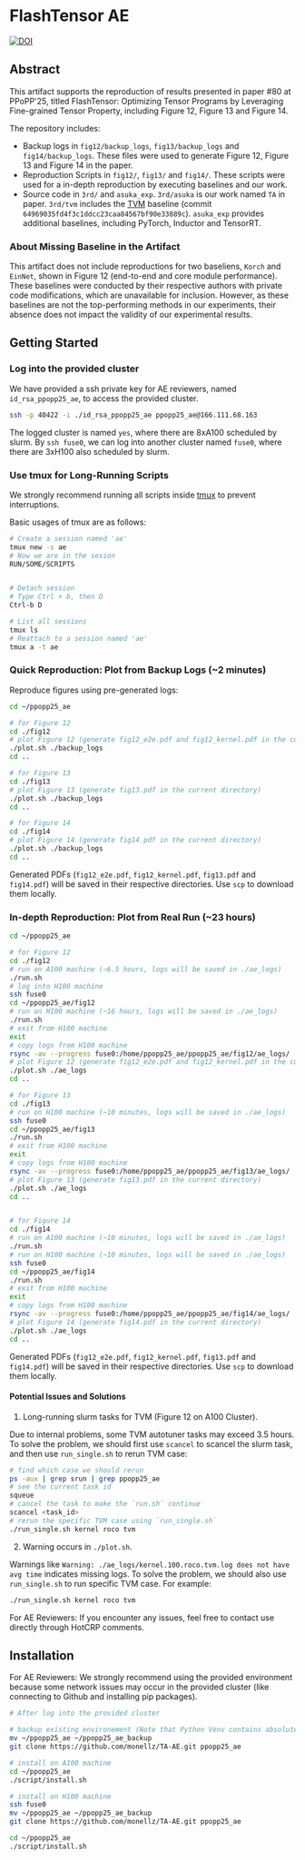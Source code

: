 # FlashTensor AE

[![DOI](https://zenodo.org/badge/893756798.svg)](https://zenodo.org/badge/latestdoi/893756798)

## Abstract

This artifact supports the reproduction of results presented in paper #80 at PPoPP'25, titled FlashTensor: Optimizing Tensor Programs by Leveraging Fine-grained Tensor Property, including Figure 12, Figure 13 and Figure 14.

The repository includes:
* Backup logs in `fig12/backup_logs`, `fig13/backup_logs` and `fig14/backup_logs`. These files were used to generate Figure 12, Figure 13 and Figure 14 in the paper.
* Reproduction Scripts in `fig12/`, `fig13/` and `fig14/`. These scripts were used for a in-depth reproduction by executing baselines and our work.
* Source code in `3rd/` and `asuka_exp`. `3rd/asuka` is our work named `TA` in paper. `3rd/tvm` includes the [TVM](https://github.com/apache/tvm) baseline (commit `64969035fd4f3c1ddcc23caa84567bf90e33889c`). `asuka_exp` provides additional baselines, including PyTorch, Inductor and TensorRT.

### About Missing Baseline in the Artifact

This artifact does not include reproductions for two baseliens, `Korch` and `EinNet`, shown in Figure 12 (end-to-end and core module performance). These baselines were conducted by their respective authors with private code modifications, which are unavailable for inclusion. However, as these baselines are not the top-performing methods in our experiments, their absence does not impact the validity of our experimental results.

## Getting Started

### Log into the provided cluster

We have provided a ssh private key for AE reviewers, named `id_rsa_ppopp25_ae`, to access the provided cluster.

```bash
ssh -p 40422 -i ./id_rsa_ppopp25_ae ppopp25_ae@166.111.68.163
```

The logged cluster is named `yes`, where there are 8xA100 scheduled by slurm. By `ssh fuse0`, we can log into another cluster named `fuse0`, where there are 3xH100 also scheduled by slurm.

### Use tmux for Long-Running Scripts

We strongly recommend running all scripts inside [tmux](https://github.com/tmux/tmux/wiki/Getting-Started) to prevent interruptions.

Basic usages of tmux are as follows:
```bash
# Create a session named 'ae'
tmux new -s ae
# Now we are in the sesion
RUN/SOME/SCRIPTS 


# Detach session
# Type Ctrl + b, then D 
Ctrl-b D

# List all sessions
tmux ls
# Reattach to a session named 'ae'
tmux a -t ae
```

### Quick Reproduction: Plot from Backup Logs (~2 minutes)

Reproduce figures using pre-generated logs:

```bash
cd ~/ppopp25_ae

# for Figure 12
cd ./fig12
# plot Figure 12 (generate fig12_e2e.pdf and fig12_kernel.pdf in the current directory)
./plot.sh ./backup_logs
cd ..

# for Figure 13
cd ./fig13
# plot Figure 13 (generate fig13.pdf in the current directory)
./plot.sh ./backup_logs
cd ..

# for Figure 14
cd ./fig14
# plot Figure 14 (generate fig14.pdf in the current directory)
./plot.sh ./backup_logs
cd ..
```

Generated PDFs (`fig12_e2e.pdf`, `fig12_kernel.pdf`, `fig13.pdf` and `fig14.pdf`) will be saved in their respective directories. Use `scp` to download them locally.

### In-depth Reproduction: Plot from Real Run (~23 hours)

```bash
cd ~/ppopp25_ae

# for Figure 12
cd ./fig12
# run on A100 machine (~6.5 hours, logs will be saved in ./ae_logs)
./run.sh
# log into H100 machine
ssh fuse0
cd ~/ppopp25_ae/fig12
# run on H100 machine (~16 hours, logs will be saved in ./ae_logs)
./run.sh
# exit from H100 machine
exit
# copy logs from H100 machine
rsync -av --progress fuse0:/home/ppopp25_ae/ppopp25_ae/fig12/ae_logs/ ./ae_logs
# plot Figure 12 (generate fig12_e2e.pdf and fig12_kernel.pdf in the current directory)
./plot.sh ./ae_logs
cd ..

# for Figure 13
cd ./fig13
# run on H100 machine (~10 minutes, logs will be saved in ./ae_logs)
ssh fuse0
cd ~/ppopp25_ae/fig13
./run.sh
# exit from H100 machine
exit
# copy logs from H100 machine
rsync -av --progress fuse0:/home/ppopp25_ae/ppopp25_ae/fig13/ae_logs/ ./ae_logs
# plot Figure 13 (generate fig13.pdf in the current directory)
./plot.sh ./ae_logs
cd ..


# for Figure 14
cd ./fig14
# run on A100 machine (~10 minutes, logs will be saved in ./ae_logs)
./run.sh
# run on H100 machine (~10 minutes, logs will be saved in ./ae_logs)
ssh fuse0
cd ~/ppopp25_ae/fig14
./run.sh
# exit from H100 machine
exit
# copy logs from H100 machine
rsync -av --progress fuse0:/home/ppopp25_ae/ppopp25_ae/fig14/ae_logs/ ./ae_logs
# plot Figure 14 (generate fig14.pdf in the current directory)
./plot.sh ./ae_logs
cd ..
```

Generated PDFs (`fig12_e2e.pdf`, `fig12_kernel.pdf`, `fig13.pdf` and `fig14.pdf`) will be saved in their respective directories. Use `scp` to download them locally.

#### Potential Issues and Solutions

1. Long-running slurm tasks for TVM (Figure 12 on A100 Cluster).

  Due to internal problems, some TVM autotuner tasks may exceed 3.5 hours. To solve the problem, we should first use `scancel` to scancel the slurm task, and then use `run_single.sh` to rerun TVM case:
  ```bash
  # find which case we should rerun
  ps -aux | grep srun | grep ppopp25_ae
  # see the current task id
  squeue
  # cancel the task to make the `run.sh` continue
  scancel <task_id>
  # rerun the specific TVM case using `run_single.sh`
  ./run_single.sh kernel roco tvm
  ```

2. Warning occurs in `./plot.sh`.

  Warnings like `Warning: ./ae_logs/kernel.100.roco.tvm.log does not have avg time` indicates missing logs. To solve the problem, we should also use `run_single.sh` to run specific TVM case. For example:
  ```bash
  ./run_single.sh kernel roco tvm
  ```

For AE Reviewers: If you encounter any issues, feel free to contact use directly through HotCRP comments.

## Installation

For AE Reviewers: We strongly recommend using the provided environment because some network issues may occur in the provided cluster (like connecting to Github and installing pip packages).

```bash
# After log into the provided cluster

# backup existing environement (Note that Python Venv contains absolute paths, making backups non-functional directly after moving)
mv ~/ppopp25_ae ~/ppopp25_ae_backup
git clone https://github.com/monellz/TA-AE.git ppopp25_ae

# install on A100 machine
cd ~/ppopp25_ae
./script/install.sh

# install on H100 machine
ssh fuse0
mv ~/ppopp25_ae ~/ppopp25_ae_backup
git clone https://github.com/monellz/TA-AE.git ppopp25_ae

cd ~/ppopp25_ae
./script/install.sh
```
